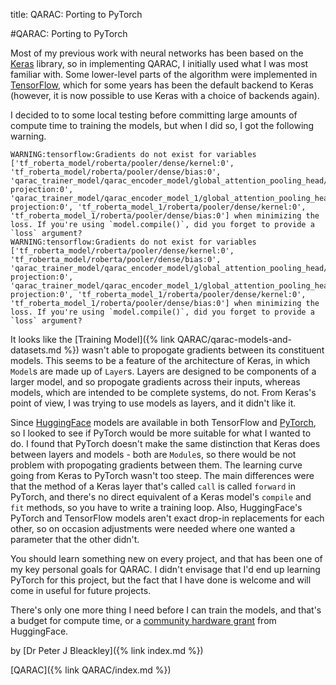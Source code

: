 title: QARAC: Porting to PyTorch

#QARAC: Porting to PyTorch

Most of my previous work with neural networks has been based on the [Keras](https://keras.io) library, so in implementing QARAC, I initially used what I was most familiar with. Some lower-level parts of the algorithm were implemented in [TensorFlow](https://tensorflow.org), which for some years has been the default backend to Keras (however, it is now possible to use Keras with a choice of backends again). 

I decided to to some local testing before committing large amounts of compute time to training the models, but when I did so, I got the following warning.

```
WARNING:tensorflow:Gradients do not exist for variables ['tf_roberta_model/roberta/pooler/dense/kernel:0', 'tf_roberta_model/roberta/pooler/dense/bias:0', 'qarac_trainer_model/qarac_encoder_model/global_attention_pooling_head/local projection:0', 'qarac_trainer_model/qarac_encoder_model_1/global_attention_pooling_head_1/local projection:0', 'tf_roberta_model_1/roberta/pooler/dense/kernel:0', 'tf_roberta_model_1/roberta/pooler/dense/bias:0'] when minimizing the loss. If you're using `model.compile()`, did you forget to provide a `loss` argument?
WARNING:tensorflow:Gradients do not exist for variables ['tf_roberta_model/roberta/pooler/dense/kernel:0', 'tf_roberta_model/roberta/pooler/dense/bias:0', 'qarac_trainer_model/qarac_encoder_model/global_attention_pooling_head/local projection:0', 'qarac_trainer_model/qarac_encoder_model_1/global_attention_pooling_head_1/local projection:0', 'tf_roberta_model_1/roberta/pooler/dense/kernel:0', 'tf_roberta_model_1/roberta/pooler/dense/bias:0'] when minimizing the loss. If you're using `model.compile()`, did you forget to provide a `loss` argument?
```

It looks like the [Training Model]({% link QARAC/qarac-models-and-datasets.md %}) wasn't able to propogate gradients between its constituent models. This seems to be a feature of the architecture of Keras, in which `Model`s are made up of `Layer`s. Layers are designed to be components of a larger model, and so propogate gradients across their inputs, whereas models, which are intended to be complete systems, do not. From Keras's point of view, I was trying to use models as layers, and it didn't like it.

Since [HuggingFace](https://huggingface.co) models are available in both TensorFlow and [PyTorch](https://pytorch.org), so I looked to see if PyTorch would be more suitable for what I wanted to do. I found that PyTorch doesn't make the same distinction that Keras does between layers and models - both are `Module`s, so there would be not problem with propogating gradients between them. The learning curve going from Keras to PyTorch wasn't too steep. The main differences were that the method of a Keras layer that's called `call` is called `forward` in PyTorch, and there's no direct equivalent of a Keras model's `compile` and `fit` methods, so you have to write a training loop. Also, HuggingFace's PyTorch and TensorFlow models aren't exact drop-in replacements for each other, so on occasion adjustments were needed where one wanted a parameter that the other didn't. 

You should learn something new on every project, and that has been one of my key personal goals for QARAC. I didn't envisage that I'd end up learning PyTorch for this project, but the fact that I have done is welcome and will come in useful for future projects. 

There's only one more thing I need before I can train the models, and that's a budget for compute time, or a [community hardware grant](https://huggingface.co/docs/hub/spaces-gpus#community-gpu-grants) from HuggingFace.

by [Dr Peter J Bleackley]({% link index.md %})

[QARAC]({% link QARAC/index.md %})
